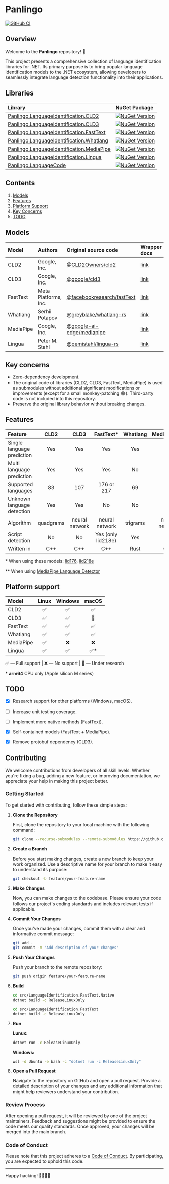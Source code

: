 ﻿# Panlingo

[![GitHub CI](https://github.com/gluschenko/panlingo/actions/workflows/github-ci.yml/badge.svg)](https://github.com/gluschenko/panlingo/actions/workflows/github-ci.yml)

## Overview

Welcome to the **Panlingo** repository! 🚀

This project presents a comprehensive collection of language identification 
libraries for .NET. Its primary purpose is to bring popular 
language identification models to the .NET ecosystem, 
allowing developers to seamlessly integrate language detection 
functionality into their applications.

## Libraries

| Library | NuGet Package |
| :------ | :------------ |
| [Panlingo.LanguageIdentification.CLD2](./README_CLD2.md) |  [![NuGet Version](https://img.shields.io/nuget/vpre/Panlingo.LanguageIdentification.CLD2)](https://www.nuget.org/packages/Panlingo.LanguageIdentification.CLD2/) |
| [Panlingo.LanguageIdentification.CLD3](./README_CLD3.md) |  [![NuGet Version](https://img.shields.io/nuget/vpre/Panlingo.LanguageIdentification.CLD3)](https://www.nuget.org/packages/Panlingo.LanguageIdentification.CLD3/) |
| [Panlingo.LanguageIdentification.FastText](./README_FASTTEXT.md) |  [![NuGet Version](https://img.shields.io/nuget/vpre/Panlingo.LanguageIdentification.FastText)](https://www.nuget.org/packages/Panlingo.LanguageIdentification.FastText/) |
| [Panlingo.LanguageIdentification.Whatlang](./README_WHATLANG.md) |  [![NuGet Version](https://img.shields.io/nuget/vpre/Panlingo.LanguageIdentification.Whatlang)](https://www.nuget.org/packages/Panlingo.LanguageIdentification.Whatlang/) |
| [Panlingo.LanguageIdentification.MediaPipe](./README_MEDIAPIPE.md) |  [![NuGet Version](https://img.shields.io/nuget/vpre/Panlingo.LanguageIdentification.MediaPipe)](https://www.nuget.org/packages/Panlingo.LanguageIdentification.MediaPipe/) |
| [Panlingo.LanguageIdentification.Lingua](./README_LINGUA.md) |  [![NuGet Version](https://img.shields.io/nuget/vpre/Panlingo.LanguageIdentification.Lingua)](https://www.nuget.org/packages/Panlingo.LanguageIdentification.Lingua/) |
| [Panlingo.LanguageCode](./README_LANGUAGE_CODE.md) |  [![NuGet Version](https://img.shields.io/nuget/vpre/Panlingo.LanguageCode)](https://www.nuget.org/packages/Panlingo.LanguageCode/) |

## Contents

1. [Models](#models)
2. [Features](#features)
3. [Platform Support](#platform-support)
4. [Key Concerns](#key-concerns)
5. [TODO](#todo)

## Models

| Model     | Authors              | Original source code | Wrapper docs         |
| :-------- | :------------------- | :------------------- | :------------------- |
| CLD2      | Google, Inc.         | [@CLD2Owners/cld2](https://github.com/CLD2Owners/cld2) | [link](./README_CLD2.md) |
| CLD3      | Google, Inc.         | [@google/cld3](https://github.com/google/cld3) | [link](./README_CLD3.md) |
| FastText  | Meta Platforms, Inc. | [@facebookresearch/fastText](https://github.com/facebookresearch/fastText) | [link](./README_FASTTEXT.md) |
| Whatlang  | Serhii Potapov       | [@greyblake/whatlang-rs](https://github.com/greyblake/whatlang-rs) | [link](./README_WHATLANG.md) |
| MediaPipe | Google, Inc.         | [@google-ai-edge/mediapipe](https://github.com/google-ai-edge/mediapipe) | [link](./README_MEDIAPIPE.md) |
| Lingua    | Peter M. Stahl       | [@pemistahl/lingua-rs](https://github.com/pemistahl/lingua-rs) | [link](./README_LINGUA.md) |

## Key concerns

- Zero-dependency development. 
- The original code of libraries (CLD2, CLD3, FastText, MediaPipe) is used as submodules without additional significant modifications or improvements (except for a small monkey-patching 😂). Third-party code is not included into this repository.
- Preserve the original library behavior without breaking changes.

## Features

| Feature                    | CLD2      | CLD3           | FastText*          | Whatlang | MediaPipe**    | Lingua   |
| :------------------------- | :-------: | :------------: | :----------------: | :------: | :------------: | :------: |
| Single language prediction | Yes       | Yes            | Yes                | Yes      | Yes            | Yes      |
| Multi language prediction  | Yes       | Yes            | Yes                | No       | Yes            | Yes      |
| Supported languages        | 83        | 107            | 176 or 217         | 69       | 110            | 75       |
| Unknown language detection | Yes       | Yes            | No                 | No       | Yes            | No       |
| Algorithm                  | quadgrams | neural network | neural network     | trigrams | neural network | trigrams |
| Script detection           | No        | No             | Yes (only lid218e) | Yes      | No             | No       |
| Written in                 | C++       | C++            | C++                | Rust     | C++            | Rust     |

\* When using these models: 
[lid176](https://fasttext.cc/docs/en/language-identification.html), 
[lid218e](https://huggingface.co/facebook/fasttext-language-identification)

\*\* When using [MediaPipe Language Detector](https://storage.googleapis.com/mediapipe-assets/LanguageDetector%20Model%20Card.pdf)

## Platform support

| Model     |  Linux             | Windows            |  macOS             |
| :-------- | :----------------: | :----------------: | :----------------: |
| CLD2      | :white_check_mark: | :white_check_mark: | :white_check_mark: |
| CLD3      | :white_check_mark: | :white_check_mark: | :construction:     |
| FastText  | :white_check_mark: | :white_check_mark: | :white_check_mark: |
| Whatlang  | :white_check_mark: | :white_check_mark: | :white_check_mark: |
| MediaPipe | :white_check_mark: | :x:                | :x:                |
| Lingua    | :white_check_mark: | :white_check_mark: | :white_check_mark:\* |

:white_check_mark: — Full support |
:x: — No support |
:construction: — Under research

\* **arm64** CPU only (Apple silicon M series)

## TODO

- [x] Research support for other platforms (Windows, macOS).
- [ ] Increase unit testing coverage.
- [ ] Implement more native methods (FastText).
- [x] Self-contained models (FastText + MediaPipe).
- [x] Remove protobuf dependency (CLD3).


## Contributing

We welcome contributions from developers of all skill levels. Whether you're fixing a bug, adding a new feature, or improving documentation, we appreciate your help in making this project better.

### Getting Started

To get started with contributing, follow these simple steps:

1. **Clone the Repository**

   First, clone the repository to your local machine with the following command:

   ```bash
   git clone --recurse-submodules --remote-submodules https://github.com/gluschenko/panlingo.git
   ```

2. **Create a Branch**

   Before you start making changes, create a new branch to keep your work organized. Use a descriptive name for your branch to make it easy to understand its purpose:

   ```bash
   git checkout -b feature/your-feature-name
   ```

3. **Make Changes**

   Now, you can make changes to the codebase. Please ensure your code follows our project's coding standards and includes relevant tests if applicable.

4. **Commit Your Changes**

   Once you've made your changes, commit them with a clear and informative commit message:

   ```bash
   git add .
   git commit -m "Add description of your changes"
   ```

5. **Push Your Changes**

   Push your branch to the remote repository:

   ```bash
   git push origin feature/your-feature-name
   ```

6. **Build**
   
   ```bash
   cd src/LanguageIdentification.FastText.Native
   dotnet build -c ReleaseLinuxOnly

   cd src/LanguageIdentification.FastText
   dotnet build -c ReleaseLinuxOnly
   ```

7. **Run**

   **Lunux:**
   ```bash
   dotnet run -c ReleaseLinuxOnly
   ```

   **Windows:**
   ```bash
   wsl -d Ubuntu -e bash -c "dotnet run -c ReleaseLinuxOnly"
   ```

7. **Open a Pull Request**

   Navigate to the repository on GitHub and open a pull request. Provide a detailed description of your changes and any additional information that might help reviewers understand your contribution.

### Review Process

After opening a pull request, it will be reviewed by one of the project maintainers. Feedback and suggestions might be provided to ensure the code meets our quality standards. Once approved, your changes will be merged into the main branch.

### Code of Conduct

Please note that this project adheres to a [Code of Conduct](CODE_OF_CONDUCT.md). By participating, you are expected to uphold this code.

---

Happy hacking! 👩‍💻👨‍💻
